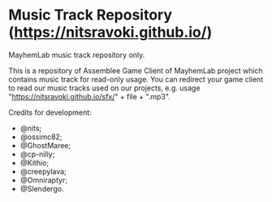 # Music Track Repository (https://nitsravoki.github.io/)

MayhemLab music track repository only.

This is a repository of Assemblee Game Client of MayhemLab project which contains music track for read-only usage. You can redirect your game client to read our music tracks used on our projects, e.g. usage "https://nitsravoki.github.io/sfx/" + file + ".mp3".

Credits for development:

- @nits;
- @ossimc82;
- @GhostMaree;
- @cp-nilly;
- @Kithio;
- @creepylava;
- @Omniraptyr;
- @Slendergo.
